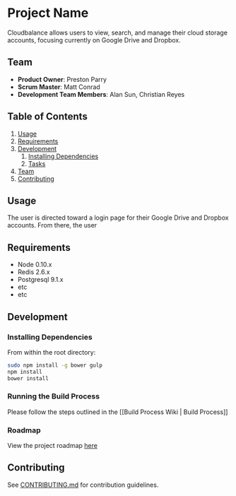 # Project Name

Cloudbalance allows users to view, search, and manage their cloud storage accounts, focusing currently on Google Drive and Dropbox.

## Team

  - __Product Owner__: Preston Parry
  - __Scrum Master__: Matt Conrad
  - __Development Team Members__: Alan Sun, Christian Reyes

## Table of Contents

1. [Usage](#Usage)
1. [Requirements](#requirements)
1. [Development](#development)
    1. [Installing Dependencies](#installing-dependencies)
    1. [Tasks](#tasks)
1. [Team](#team)
1. [Contributing](#contributing)

## Usage

The user is directed toward a login page for their Google Drive and Dropbox accounts. From there, the user

## Requirements

- Node 0.10.x
- Redis 2.6.x
- Postgresql 9.1.x
- etc
- etc

## Development

### Installing Dependencies

From within the root directory:

```sh
sudo npm install -g bower gulp
npm install
bower install
```

### Running the Build Process

Please follow the steps outlined in the [[Build Process Wiki | Build Process]]

### Roadmap

View the project roadmap [here](LINK_TO_PROJECT_ISSUES)


## Contributing

See [CONTRIBUTING.md](CONTRIBUTING.md) for contribution guidelines.
